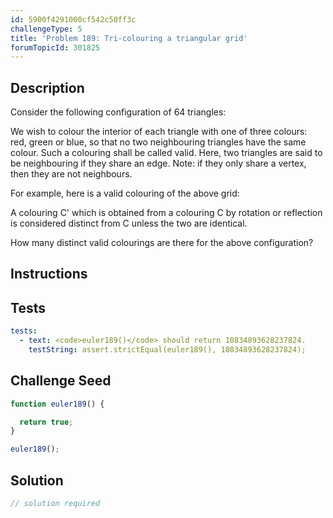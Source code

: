 ```yaml
---
id: 5900f4291000cf542c50ff3c
challengeType: 5
title: 'Problem 189: Tri-colouring a triangular grid'
forumTopicId: 301825
---
```


## Description

<section id='description'>

Consider the following configuration of 64 triangles:

We wish to colour the interior of each triangle with one of three colours: red, green or blue, so that no two neighbouring triangles have the same colour. Such a colouring shall be called valid. Here, two triangles are said to be neighbouring if they share an edge. Note: if they only share a vertex, then they are not neighbours.

For example, here is a valid colouring of the above grid:

A colouring C' which is obtained from a colouring C by rotation or reflection is considered distinct from C unless the two are identical.

How many distinct valid colourings are there for the above configuration?

</section>

## Instructions

<section id='instructions'>

</section>

## Tests

<section id='tests'>

```yml
tests:
  - text: <code>euler189()</code> should return 10834893628237824.
    testString: assert.strictEqual(euler189(), 10834893628237824);

```

</section>

## Challenge Seed

<section id='challengeSeed'>

<div id='js-seed'>

```js
function euler189() {

  return true;
}

euler189();
```

</div>

</section>

## Solution

<section id='solution'>

```js
// solution required
```

</section>
